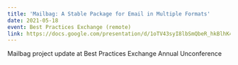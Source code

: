 ```yaml
---
title: 'Mailbag: A Stable Package for Email in Multiple Formats'
date: 2021-05-18
event: Best Practices Exchange (remote)
link: https://docs.google.com/presentation/d/1oTV43syI8lbSmQbeR_hkBlhK4LibDjpqfNzXq-Dw6ys/edit#slide=id.gd5a7c86dec_0_5
---
```

Mailbag project update at Best Practices Exchange Annual Unconference